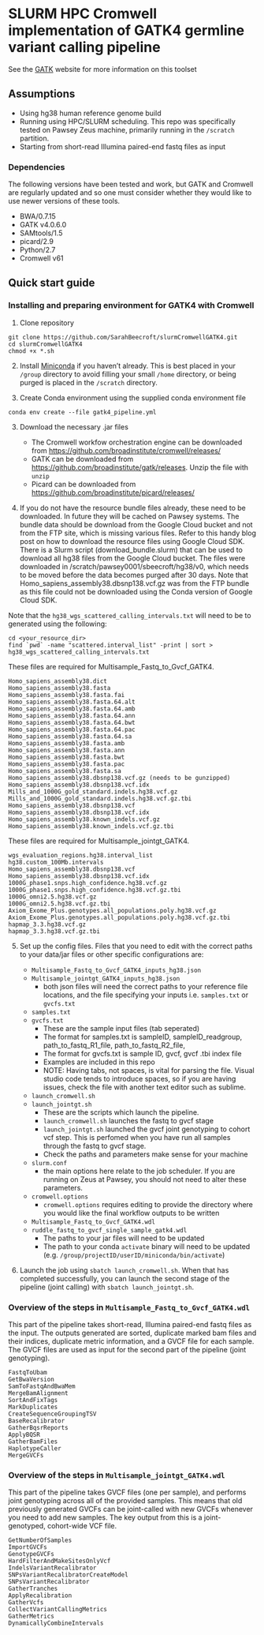 # SLURM HPC Cromwell implementation of GATK4 germline variant calling pipeline
See the [GATK](https://gatk.broadinstitute.org/hc/en-us) website for more information on this toolset 
## Assumptions
- Using hg38 human reference genome build
- Running using HPC/SLURM scheduling. This repo was specifically tested on Pawsey Zeus machine, primarily running in the `/scratch` partition. 
- Starting from short-read Illumina paired-end fastq files as input

### Dependencies
The following versions have been tested and work, but GATK and Cromwell are regularly updated and so one must consider whether they would like to use newer versions of these tools. 
- BWA/0.7.15
- GATK v4.0.6.0
- SAMtools/1.5
- picard/2.9
- Python/2.7
- Cromwell v61

## Quick start guide
### Installing and preparing environment for GATK4 with Cromwell

1. Clone repository
```
git clone https://github.com/SarahBeecroft/slurmCromwellGATK4.git
cd slurmCromwellGATK4
chmod +x *.sh
```

2. Install [Miniconda](https://docs.conda.io/en/latest/miniconda.html) if you haven’t already. This is best placed in your `/group` directory to avoid filling your small `/home` directory, or being purged is placed in the `/scratch` directory.

3. Create Conda environment using the supplied conda environment file

```
conda env create --file gatk4_pipeline.yml
```

3. Download the necessary .jar files
    - The Cromwell workfow orchestration engine can be downloaded from https://github.com/broadinstitute/cromwell/releases/ 
    - GATK can be downloaded from https://github.com/broadinstitute/gatk/releases. Unzip the file with `unzip` 
    - Picard can be downloaded from https://github.com/broadinstitute/picard/releases/


4. If you do not have the resource bundle files already, these need to be downloaded. In future they will be cached on Pawsey systems. The bundle data should be download from the Google Cloud bucket and not from the FTP site, which is missing various files. Refer to this handy blog post on how to download the resource files using Google Cloud SDK. There is a Slurm script (download_bundle.slurm) that can be used to download all hg38 files from the Google Cloud bucket. The files were downloaded in /scratch/pawsey0001/sbeecroft/hg38/v0, which needs to be moved before the data becomes purged after 30 days. Note that Homo_sapiens_assembly38.dbsnp138.vcf.gz was from the FTP bundle as this file could not be downloaded using the Conda version of Google Cloud SDK.

Note that the `hg38_wgs_scattered_calling_intervals.txt` will need to be to generated using the following:

```
cd <your_resource_dir>
find `pwd` -name "scattered.interval_list" -print | sort > hg38_wgs_scattered_calling_intervals.txt
```

These files are required for Multisample_Fastq_to_Gvcf_GATK4.

```
Homo_sapiens_assembly38.dict
Homo_sapiens_assembly38.fasta
Homo_sapiens_assembly38.fasta.fai
Homo_sapiens_assembly38.fasta.64.alt
Homo_sapiens_assembly38.fasta.64.amb
Homo_sapiens_assembly38.fasta.64.ann
Homo_sapiens_assembly38.fasta.64.bwt
Homo_sapiens_assembly38.fasta.64.pac
Homo_sapiens_assembly38.fasta.64.sa
Homo_sapiens_assembly38.fasta.amb
Homo_sapiens_assembly38.fasta.ann
Homo_sapiens_assembly38.fasta.bwt
Homo_sapiens_assembly38.fasta.pac
Homo_sapiens_assembly38.fasta.sa
Homo_sapiens_assembly38.dbsnp138.vcf.gz (needs to be gunzipped)
Homo_sapiens_assembly38.dbsnp138.vcf.idx
Mills_and_1000G_gold_standard.indels.hg38.vcf.gz
Mills_and_1000G_gold_standard.indels.hg38.vcf.gz.tbi
Homo_sapiens_assembly38.dbsnp138.vcf
Homo_sapiens_assembly38.dbsnp138.vcf.idx
Homo_sapiens_assembly38.known_indels.vcf.gz
Homo_sapiens_assembly38.known_indels.vcf.gz.tbi
```

These files are required for Multisample_jointgt_GATK4.

```
wgs_evaluation_regions.hg38.interval_list
hg38.custom_100Mb.intervals
Homo_sapiens_assembly38.dbsnp138.vcf
Homo_sapiens_assembly38.dbsnp138.vcf.idx
1000G_phase1.snps.high_confidence.hg38.vcf.gz
1000G_phase1.snps.high_confidence.hg38.vcf.gz.tbi
1000G_omni2.5.hg38.vcf.gz
1000G_omni2.5.hg38.vcf.gz.tbi
Axiom_Exome_Plus.genotypes.all_populations.poly.hg38.vcf.gz
Axiom_Exome_Plus.genotypes.all_populations.poly.hg38.vcf.gz.tbi
hapmap_3.3.hg38.vcf.gz
hapmap_3.3.hg38.vcf.gz.tbi
```


5. Set up the config files. Files that you need to edit with the correct paths to your data/jar files or other specific configurations are:
    - `Multisample_Fastq_to_Gvcf_GATK4_inputs_hg38.json`
    - `Multisample_jointgt_GATK4_inputs_hg38.json`
        - both json files will need the correct paths to your reference file locations, and the file specifying your inputs i.e. `samples.txt` or `gvcfs.txt`
    - `samples.txt`
    - `gvcfs.txt`
        - These are the sample input files (tab seperated)
        - The format for samples.txt is sampleID, sampleID_readgroup, path_to_fastq_R1_file, path_to_fastq_R2_file,
        - The format for gvcfs.txt is sample ID, gvcf, gvcf .tbi index file
        - Examples are included in this repo
        - NOTE: Having tabs, not spaces, is vital for parsing the file. Visual studio code tends to introduce spaces, so if you are having issues, check the file with another text editor such as sublime. 
    - `launch_cromwell.sh`
    - `launch_jointgt.sh`
        - These are the scripts which launch the pipeline. 
        - `launch_cromwell.sh` launches the fastq to gvcf stage
        - `launch_jointgt.sh` launched the gvcf joint genotyping to cohort vcf step. This is perfomed when you have run all samples through the fastq to gvcf stage.
        - Check the paths and parameters make sense for your machine
    - `slurm.conf`
        - the main options here relate to the job scheduler. If you are running on Zeus at Pawsey, you should not need to alter these parameters.
    - `cromwell.options`
        - `cromwell.options` requires editing to provide the directory where you would like the final workflow outputs to be written
    - `Multisample_Fastq_to_Gvcf_GATK4.wdl`
    - `ruddle_fastq_to_gvcf_single_sample_gatk4.wdl`
        - The paths to your jar files will need to be updated
        - The path to your conda `activate` binary will need to be updated (e.g. `/group/projectID/userID/miniconda/bin/activate`)

6. Launch the job using `sbatch launch_cromwell.sh`. When that has completed successfully, you can launch the second stage of the pipeline (joint calling) with `sbatch launch_jointgt.sh`.

### Overview of the steps in `Multisample_Fastq_to_Gvcf_GATK4.wdl`
This part of the pipeline takes short-read, Illumina paired-end fastq files as the input. The outputs generated are sorted, duplicate marked bam files and their indices, duplicate metric information, and a GVCF file for each sample. The GVCF files are used as input for the second part of the pipeline (joint genotyping).

```
FastqToUbam
GetBwaVersion
SamToFastqAndBwaMem
MergeBamAlignment
SortAndFixTags
MarkDuplicates
CreateSequenceGroupingTSV
BaseRecalibrator
GatherBqsrReports
ApplyBQSR
GatherBamFiles
HaplotypeCaller
MergeGVCFs
```

### Overview of the steps in `Multisample_jointgt_GATK4.wdl`
This part of the pipeline takes GVCF files (one per sample), and performs joint genotyping across all of the provided samples. This means that old previously generated GVCFs can be joint-called with new GVCFs whenever you need to add new samples. The key output from this is a joint-genotyped, cohort-wide VCF file.

```
GetNumberOfSamples
ImportGVCFs
GenotypeGVCFs
HardFilterAndMakeSitesOnlyVcf
IndelsVariantRecalibrator
SNPsVariantRecalibratorCreateModel
SNPsVariantRecalibrator
GatherTranches
ApplyRecalibration
GatherVcfs
CollectVariantCallingMetrics
GatherMetrics
DynamicallyCombineIntervals
```

